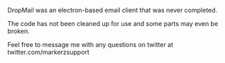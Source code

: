 DropMail was an electron-based email client that was never completed.

The code has not been cleaned up for use and some parts may even be broken.

Feel free to message me with any questions on twitter at twitter.com/markerzsupport
